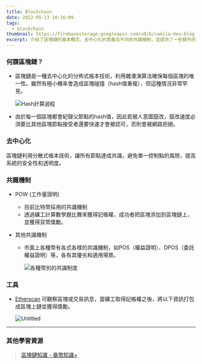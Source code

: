 ```yaml
---
title: Blockchain
date: 2022-05-13 10:16:09
tags:
  - blockchain
thumbnail: https://firebasestorage.googleapis.com/v0/b/camila-dev-blog.appspot.com/o/DALL%C2%B7E%202024-05-26%2014.18.02%20-%20A%20modern%20digital%20banner%20illustrating%20the%20concept%20of%20blockchain.%20The%20banner%20features%20key%20elements%20such%20as%20interconnected%20blocks%20forming%20a%20chain%2C%20nodes%2C.webp?alt=media&token=82d548de-6bf6-4f2f-8ef8-cccfa2482b3d
excerpt: 介紹了區塊鏈的基本概念、去中心化的意義及不同的共識機制，並提供了一些額外的學習資源
---
```


### 何謂區塊鏈？

- 區塊鏈是一種去中心化的分佈式帳本技術，利用雜湊演算法確保每個區塊的唯一性。雖然有極小機率會造成區塊碰撞（hash值重複），但這種情況非常罕見。

    ![Hash計算過程](https://firebasestorage.googleapis.com/v0/b/camila-dev-blog.appspot.com/o/Untitled.png?alt=media&token=1f5f94bb-d946-4b16-9334-152f3b4755e0)

- 由於每一個區塊都會紀錄父節點的hash值，因此若被人意圖竄改，竄改速度必須要比其他區塊節點接受者還要快速才會被認可，否則會被網路拒絕。

### 去中心化

區塊鏈利用分散式帳本技術，讓所有節點達成共識，避免單一控制點的風險，提高系統的安全性和透明度。

### 共識機制

- POW (工作量證明)
  - 目前比特幣採用的共識機制
  - 透過礦工計算數學題比賽來獲得記帳權，成功者把區塊添加到區塊鏈上，並獲得貨幣獎勵。

- 其他共識機制
  - 市面上各種幣有各式各樣的共識機制，如POS（權益證明）、DPOS（委託權益證明）等，各有其優劣和適用場景。

    ![各種幣別的共識制度](https://miro.medium.com/max/2000/1*Sk0ceaeM3EqeD9EPO-3b6g.png)

### 工具

- [Etherscan](https://etherscan.io/) 可觀察區塊或交易訊息，當礦工取得記帳權之後，將以下資訊打包成區塊上鏈並獲得獎勵。

    ![Untitled](https://firebasestorage.googleapis.com/v0/b/camila-dev-blog.appspot.com/o/Untitled%201.png?alt=media&token=51ebe597-e0bc-49b0-b307-7b6923aafb66)

---

### 其他學習資源

> [區塊鏈知識 - 桑幣知識+](https://know.zombit.info/blockchain/)

